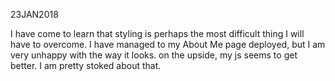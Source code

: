 23JAN2018

I have come to learn that styling is perhaps the most difficult thing I will have to overcome.  I have managed to my About Me page deployed, but I am very unhappy with the way it looks.
on the upside, my js seems to get better.  I am pretty stoked about that.
